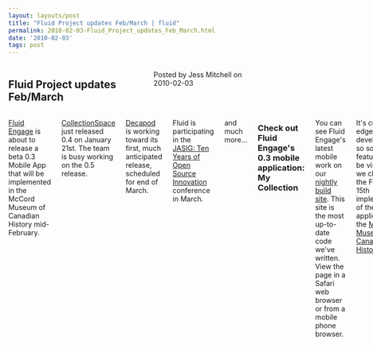 ```yaml
---
layout: layouts/post
title: "Fluid Project updates Feb/March | fluid"
permalink: 2010-02-03-Fluid_Project_updates_Feb_March.html
date: '2010-02-03'
tags: post
---
```

<section class="row">
   <div class="medium-6 columns">
      <h2 class="fluid-web-emphasized-text">Fluid Project updates Feb/March</h2>
      <p class="fluid-web-news-post-meta">
         Posted by Jess Mitchell on 2010-02-03
      </p>
   </div>
   <div class="medium-6 columns">
      <p><a href="http://fluidengage.org">Fluid Engage</a> is about to release a beta 0.3 Mobile App that will be implemented in the McCord Museum of Canadian History mid-February.</p>
      <p><a href="http://collectionspace.org">CollectionSpace</a> just released 0.4 on January 21st. The team is busy working on the 0.5 release.</p>
      <p><a href="http://sites.google.com/site/decapodproject/">Decapod</a> is working toward its first, much anticipated release, scheduled for end of March.</p>
      <p>Fluid is participating in the <a href="http://www.ja-sig.org/conferences/10spring/index.html">JASIG: Ten Years of Open Source Innovation</a> conference in March.</p>
      <p>and much more...</p>
      <h3>Check out Fluid Engage&#39;s 0.3 mobile application: My Collection</h3>
      <p>You can see Fluid Engage&#39;s latest mobile work on our <a href="http://build.fluidproject.org:8095/engage/home/home.html">nightly build site</a>.  This site is the most up-to-date code we&#39;ve written. View the page in a Safari web browser or from a mobile phone browser.</p>
      <p>It&#39;s cutting edge development, so some of the features won&#39;t be visible until we closer to the February 15th implementation of the application at the <a href="http://www.mccord-museum.qc.ca/en/">McCord Museum of Canadian History</a>.</p>
      <p>The McCord Museum will be using a kit of iPod touches from Apple Computer to test, evaluate, and conduct user tests on Fluid Engage 0.3 My Collection. The applications will allow the museum visitors to do the following:</p>
      <ul>
         <li>choose whether content will appear in French or English</li>
         <li>browse featured and permanent exhibitions</li>
         <li>type in an object code and see particular artifacts&#39; pages</a></li>
         <li>collect artifacts into a personalized &quot;My Collection&quot;</li>
         <li>email themselves their &quot;My Collection&quot;</li>
      </ul>
      <h3>Want to keep up with CollectionSpace?</h3>
      <p>The CollectionSpace team just <a href="http://wiki.collectionspace.org/display/collectionspace/Release+0.4">released 0.4</a> on January 21st. The team is busy working on the <a href="http://wiki.collectionspace.org/display/collectionspace/CollectionSpace+Project+Roadmap+-+Detailed#CollectionSpaceProjectRoadmap-Detailed-CollectionSpaceRelease0.5">0.5 release</a>. Come check out the latest in development and design and give CollectionSpace a test drive in our <a href="http://demo.collectionspace.org:8180/cspace-ui/html/">online demo</a>.</p>
      <h3>Decapod&#39;s first release coming end of March</h3>
      The Decapod team is exciting to be planning and working on what will be the first project release.  To keep up to date on Decapod work and announcements, join the mailing list from our <a href="http://sites.google.com/site/decapodproject/">website</a>.
      <h3>Where can I see the Fluid Team?</h3>
      <p>Fluid team members are presenting and giving a number of workshops at the 
         <a href="http://www.ja-sig.org/conferences/10spring/index.html">JASIG annual conference in San Diego in March</a>.
      </p>
      <p>A number of Fluid team members will also be presenting at <a href="http://www.archimuse.com/mw2010/index.html">Museums and the Web</a> in April.  Come hear about Open Source development projects by and for museums.</p>
   </div>
</section>
